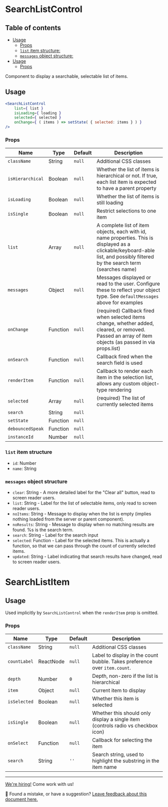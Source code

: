 # SearchListControl <!-- omit in toc -->

## Table of contents <!-- omit in toc -->

-   [Usage](#usage)
    -   [Props](#props)
    -   [`list` item structure:](#list-item-structure)
    -   [`messages` object structure:](#messages-object-structure)
-   [Usage](#usage)
    -   [Props](#props)

Component to display a searchable, selectable list of items.

## Usage

```jsx
<SearchListControl
	list={ list }
	isLoading={ loading }
	selected={ selected }
	onChange={ ( items ) => setState( { selected: items } ) }
/>
```

### Props

| Name             | Type     | Default | Description                                                                                                                                                                   |
| ---------------- | -------- | ------- | ----------------------------------------------------------------------------------------------------------------------------------------------------------------------------- |
| `className`      | String   | `null`  | Additional CSS classes                                                                                                                                                        |
| `isHierarchical` | Boolean  | `null`  | Whether the list of items is hierarchical or not. If true, each list item is expected to have a parent property                                                               |
| `isLoading`      | Boolean  | `null`  | Whether the list of items is still loading                                                                                                                                    |
| `isSingle`       | Boolean  | `null`  | Restrict selections to one item                                                                                                                                               |
| `list`           | Array    | `null`  | A complete list of item objects, each with id, name properties. This is displayed as a clickable/keyboard-able list, and possibly filtered by the search term (searches name) |
| `messages`       | Object   | `null`  | Messages displayed or read to the user. Configure these to reflect your object type. See `defaultMessages` above for examples                                                 |
| `onChange`       | Function | `null`  | (required) Callback fired when selected items change, whether added, cleared, or removed. Passed an array of item objects (as passed in via props.list)                       |
| `onSearch`       | Function | `null`  | Callback fired when the search field is used                                                                                                                                  |
| `renderItem`     | Function | `null`  | Callback to render each item in the selection list, allows any custom object-type rendering                                                                                   |
| `selected`       | Array    | `null`  | (required) The list of currently selected items                                                                                                                               |
| `search`         | String   | `null`  |
| `setState`       | Function | `null`  |
| `debouncedSpeak` | Function | `null`  |
| `instanceId`     | Number   | `null`  |

### `list` item structure

-   `id`: Number
-   `name`: String

### `messages` object structure

-   `clear`: String - A more detailed label for the "Clear all" button, read to screen reader users.
-   `list`: String - Label for the list of selectable items, only read to screen reader users.
-   `noItems`: String - Message to display when the list is empty (implies nothing loaded from the server
    or parent component).
-   `noResults`: String - Message to display when no matching results are found. %s is the search term.
-   `search`: String - Label for the search input
-   `selected`: Function - Label for the selected items. This is actually a function, so that we can pass
    through the count of currently selected items.
-   `updated`: String - Label indicating that search results have changed, read to screen reader users.

# SearchListItem

## Usage

Used implicitly by `SearchListControl` when the `renderItem` prop is omitted.

### Props

| Name         | Type      | Default | Description                                                                      |
| ------------ | --------- | ------- | -------------------------------------------------------------------------------- |
| `className`  | String    | `null`  | Additional CSS classes                                                           |
| `countLabel` | ReactNode | `null`  | Label to display in the count bubble. Takes preference over `item.count`.        |
| `depth`      | Number    | `0`     | Depth, non-zero if the list is hierarchical                                      |
| `item`       | Object    | `null`  | Current item to display                                                          |
| `isSelected` | Boolean   | `null`  | Whether this item is selected                                                    |
| `isSingle`   | Boolean   | `null`  | Whether this should only display a single item (controls radio vs checkbox icon) |
| `onSelect`   | Function  | `null`  | Callback for selecting the item                                                  |
| `search`     | String    | `''`    | Search string, used to highlight the substring in the item name                  |

<!-- FEEDBACK -->

---

[We're hiring!](https://woocommerce.com/careers/) Come work with us!

🐞 Found a mistake, or have a suggestion? [Leave feedback about this document here.](https://github.com/woocommerce/woocommerce-gutenberg-products-block/issues/new?assignees=&labels=type%3A+documentation&template=--doc-feedback.md&title=Feedback%20on%20./docs/README.md)

<!-- /FEEDBACK -->
